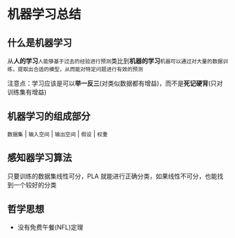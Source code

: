 # 机器学习总结 

## 什么是机器学习

从**人的学习**`人能够基于过去的经验进行预测`类比到**机器的学习**`机器可以通过对大量的数据训练，提取出合适的模型，从而能对特定问题进行有效的预测`

注意点：学习应该是可以**举一反三**(对类似数据都有增益)，而不是**死记硬背**(只对训练集有增益)

## 机器学习的组成部分
 
`数据集` | `输入空间` | `输出空间` | `假设` | `权重`

## 感知器学习算法

只要训练的数据集线性可分，PLA 就能进行正确分类，如果线性不可分，也能找到一个较好的分类

## 哲学思想

- 没有免费午餐(NFL)定理 
